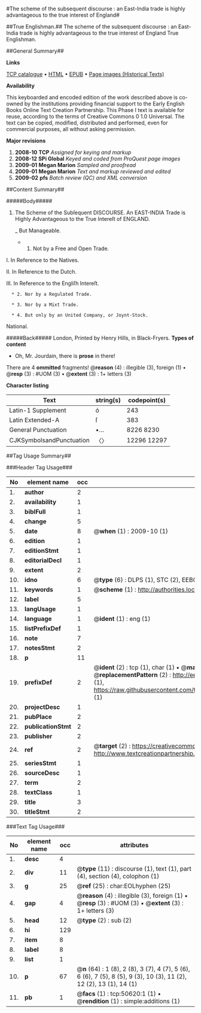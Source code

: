 #The scheme of the subsequent discourse : an East-India trade is highly advantageous to the true interest of England#

##True Englishman.##
The scheme of the subsequent discourse : an East-India trade is highly advantageous to the true interest of England
True Englishman.

##General Summary##

**Links**

[TCP catalogue](http://www.ota.ox.ac.uk/tcp/)  • 
[HTML](http://tei.it.ox.ac.uk/tcp/Texts-HTML/free/A62/A62342.html)  • 
[EPUB](http://tei.it.ox.ac.uk/tcp/Texts-EPUB/free/A62/A62342.epub) • 
[Page images (Historical Texts)](https://data.historicaltexts.jisc.ac.uk/view?pubId=eebo-11902948e&pageId=eebo-11902948e-50620-1)

**Availability**

This keyboarded and encoded edition of the
	       work described above is co-owned by the institutions
	       providing financial support to the Early English Books
	       Online Text Creation Partnership. This Phase I text is
	       available for reuse, according to the terms of Creative
	       Commons 0 1.0 Universal. The text can be copied,
	       modified, distributed and performed, even for
	       commercial purposes, all without asking permission.

**Major revisions**

1. __2008-10__ __TCP__ *Assigned for keying and markup*
1. __2008-12__ __SPi Global__ *Keyed and coded from ProQuest page images*
1. __2009-01__ __Megan Marion__ *Sampled and proofread*
1. __2009-01__ __Megan Marion__ *Text and markup reviewed and edited*
1. __2009-02__ __pfs__ *Batch review (QC) and XML conversion*

##Content Summary##

#####Body#####

1. The Scheme of the Subſequent DISCOURSE. An EAST-INDIA Trade is Highly Advantageous to the True Intereſt of ENGLAND.

    _ But Manageable.

      * 1. Not by a Free and Open Trade.

I. In Reference to the Natives.

II. In Reference to the Dutch.

III. In Reference to the Engliſh Intereſt.

      * 2. Nor by a Regulated Trade.

      * 3. Nor by a Mixt Trade.

      * 4. But only by an United Company, or Joynt-Stock.

National.

#####Back#####
London, Printed by Henry Hills, in Black-Fryers.
**Types of content**

  * Oh, Mr. Jourdain, there is **prose** in there!

There are 4 **ommitted** fragments! 
 @__reason__ (4) : illegible (3), foreign (1)  •  @__resp__ (3) : #UOM (3)  •  @__extent__ (3) : 1+ letters (3)

**Character listing**


|Text|string(s)|codepoint(s)|
|---|---|---|
|Latin-1 Supplement|ó|243|
|Latin Extended-A|ſ|383|
|General Punctuation|•…|8226 8230|
|CJKSymbolsandPunctuation|〈〉|12296 12297|

##Tag Usage Summary##

###Header Tag Usage###

|No|element name|occ|attributes|
|---|---|---|---|
|1.|__author__|2||
|2.|__availability__|1||
|3.|__biblFull__|1||
|4.|__change__|5||
|5.|__date__|8| @__when__ (1) : 2009-10 (1)|
|6.|__edition__|1||
|7.|__editionStmt__|1||
|8.|__editorialDecl__|1||
|9.|__extent__|2||
|10.|__idno__|6| @__type__ (6) : DLPS (1), STC (2), EEBO-CITATION (1), OCLC (1), VID (1)|
|11.|__keywords__|1| @__scheme__ (1) : http://authorities.loc.gov/ (1)|
|12.|__label__|5||
|13.|__langUsage__|1||
|14.|__language__|1| @__ident__ (1) : eng (1)|
|15.|__listPrefixDef__|1||
|16.|__note__|7||
|17.|__notesStmt__|2||
|18.|__p__|11||
|19.|__prefixDef__|2| @__ident__ (2) : tcp (1), char (1)  •  @__matchPattern__ (2) : ([0-9\-]+):([0-9IVX]+) (1), (.+) (1)  •  @__replacementPattern__ (2) : http://eebo.chadwyck.com/downloadtiff?vid=$1&page=$2 (1), https://raw.githubusercontent.com/textcreationpartnership/Texts/master/tcpchars.xml#$1 (1)|
|20.|__projectDesc__|1||
|21.|__pubPlace__|2||
|22.|__publicationStmt__|2||
|23.|__publisher__|2||
|24.|__ref__|2| @__target__ (2) : https://creativecommons.org/publicdomain/zero/1.0/ (1), http://www.textcreationpartnership.org/docs/. (1)|
|25.|__seriesStmt__|1||
|26.|__sourceDesc__|1||
|27.|__term__|2||
|28.|__textClass__|1||
|29.|__title__|3||
|30.|__titleStmt__|2||


###Text Tag Usage###

|No|element name|occ|attributes|
|---|---|---|---|
|1.|__desc__|4||
|2.|__div__|11| @__type__ (11) : discourse (1), text (1), part (4), section (4), colophon (1)|
|3.|__g__|25| @__ref__ (25) : char:EOLhyphen (25)|
|4.|__gap__|4| @__reason__ (4) : illegible (3), foreign (1)  •  @__resp__ (3) : #UOM (3)  •  @__extent__ (3) : 1+ letters (3)|
|5.|__head__|12| @__type__ (2) : sub (2)|
|6.|__hi__|129||
|7.|__item__|8||
|8.|__label__|8||
|9.|__list__|1||
|10.|__p__|67| @__n__ (64) : 1 (8), 2 (8), 3 (7), 4 (7), 5 (6), 6 (6), 7 (5), 8 (5), 9 (3), 10 (3), 11 (2), 12 (2), 13 (1), 14 (1)|
|11.|__pb__|1| @__facs__ (1) : tcp:50620:1 (1)  •  @__rendition__ (1) : simple:additions (1)|
